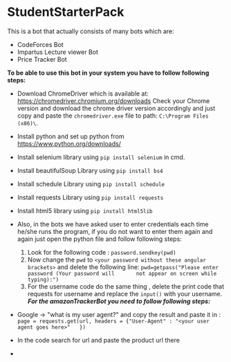 ﻿# StudentStarterPack
This is a bot that actually consists of many bots which are: 
- CodeForces Bot
- Impartus Lecture viewer Bot
- Price Tracker Bot

**To be able to use this bot in your system you have to follow following steps:**
- Download ChromeDriver which is available at: https://chromedriver.chromium.org/downloads
Check your Chrome version and download the chrome driver version accordingly and just copy and paste the ```chromedriver.exe``` file to path: ```C:\Program Files (x86)\```.
- Install python and set up python from https://www.python.org/downloads/
- Install selenium library using ```pip install selenium``` in cmd.
- Install beautifulSoup Library using ```pip install bs4```
- Install schedule Library using ```pip install schedule```
- Install requests Library using ```pip install requests```
- Install html5 library using ```pip install html5lib```
- Also, in the bots we have asked user to enter credentials each time he/she runs the program, if you do not want to enter them again and again just open the python file and follow following steps:
   1. Look for the following code : ```password.sendkey(pwd)```
   2. Now change the ```pwd``` to ```<your password without these angular brackets>``` and delete the following line: ```pwd=getpass("Please enter password (Your password will       not appear on screen while typing):")```
   3. For the username code do the same thing , delete the print code that requests for username and replace the ```input()``` with your username.  
 ***For the amazonTrackerBot you need to follow following steps:***
- Google -> "what is my user agent?" and copy the result and paste it in :
   ```page = requests.get(url, headers = {"User-Agent" : "<your user agent goes here>"   })```
   
- In the code search for url and paste the product url there
- 
